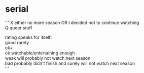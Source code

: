 # serial  
'''
X          either no more season OR I decided not to continue watching  
Q          queer stuff  

rating speaks for itself:  
good       rarety  
ok+  
ok         watchable/entertaining enough  
weak       will probably not watch next season  
bad        probably didn't finish and surely will not watch next season  
'''

